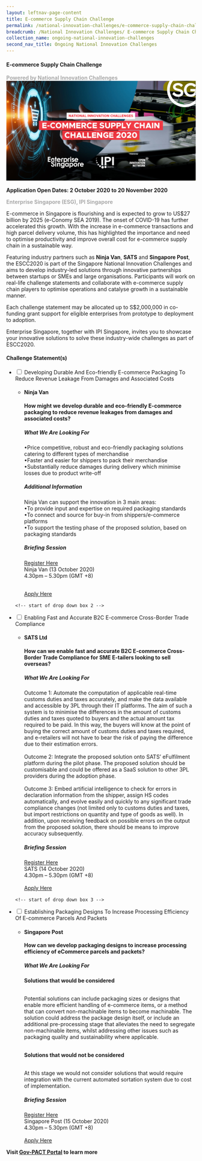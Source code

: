 ```yaml
---
layout: leftnav-page-content
title: E-commerce Supply Chain Challenge
permalink: /national-innovation-challenges/e-commerce-supply-chain-challenge
breadcrumb: /National Innovation Challenges/ E-commerce Supply Chain Challenge
collection_name: ongoing-national-innovation-challenges
second_nav_title: Ongoing National Innovation Challenges
---
```


#### **E-commerce Supply Chain Challenge**

<font color="#a9a9a9"><b>Powered by National Innovation Challenges</b></font>
[![3](/images/E-commerce-Supply-Chain-Challenge.jpg)](https://ecommercesupplychain.innovation-challenge.sg/)

**Application Open Dates: 2 October 2020 to 20 November 2020**<br>

<font color=" #a9a9a9"><b>Enterprise Singapore (ESG), IPI Singapore </b></font>

E-commerce in Singapore is flourishing and is expected to grow to US$27 billion by 2025 (e-Conomy SEA 2019). The onset of COVID-19 has further accelerated this growth. With the increase in e-commerce transactions and high parcel delivery volume, this has highlighted the importance and need to optimise productivity and improve overall cost for e-commerce supply chain in a sustainable way. 
 
Featuring industry partners such as <b>Ninja Van</b>, <b>SATS</b> and <b>Singapore Post</b>, the ESCC2020 is part of the Singapore National Innovation Challenges and aims to develop industry-led solutions through innovative partnerships between startups or SMEs and large organisations. Participants will work on real-life challenge statements and collaborate with e-commerce supply chain players to optimise operations and catalyse growth in a sustainable manner.
 
Each challenge statement may be allocated up to S$2,000,000 in co-funding grant support for eligible enterprises from prototype to deployment to adoption.
 
Enterprise Singapore, together with IPI Singapore, invites you to showcase your innovative solutions to solve these industry-wide challenges as part of ESCC2020.

<div id="wrapper">
    <h4> Challenge Statement(s) </h4>
<ul>
    <!-- start of drop down box 1 -->
  <li>
    <input type="checkbox" id="list-item-1" class="toggle">
    <label for="list-item-1" class="lbl-toggle">Developing Durable And Eco-friendly E-commerce Packaging To Reduce Revenue Leakage From Damages and Associated Costs</label>
      <ul>
        <li><b><h4>Ninja Van</h4>How might we develop durable and eco-friendly E-commerce packaging to reduce revenue leakages from damages and associated costs?</b>
              

<h5>What We Are Looking For</h5>
•Price competitive, robust and eco-friendly packaging solutions catering to different types of merchandise<br>
•Faster and easier for shippers to pack their merchandise<br>
•Substantially reduce damages during delivery which minimise losses due to product write-off

<h5>Additional Information</h5>
Ninja Van can support the innovation in 3 main areas:<br>
•To provide input and expertise on required packaging standards<br>
•To connect and source for buy-in from shippers/e-commerce platforms<br>
•To support the testing phase of the proposed solution, based on packaging standards

<h5>Briefing Session</h5>
<a href="https://www.eventbrite.sg/e/e-commerce-supply-chain-challenge-2020-tickets-121829488279" target="_blank" >Register Here</a><br>
Ninja Van (13 October 2020)<br>
4.30pm – 5.30pm (GMT +8)
<br><br>

<a href="https://ecommercesupplychain.innovation-challenge.sg/problem-statement/developing-durable-and-eco-friendly-e-commerce-packaging-to-reduce-revenue-leakage-from-damages-and-associated-costs.html" target="_blank" >Apply Here</a>
        </li>
      </ul>
    </li>
  
<!-- end of drop down box 1-->
    <!-- start of drop down box 2 -->
  <li>
    <input type="checkbox" id="list-item-2" class="toggle">
    <label for="list-item-2" class="lbl-toggle">Enabling Fast and Accurate B2C E-commerce Cross-Border Trade Compliance</label>
      <ul>
       <li><b><h4>SATS Ltd</h4>How can we enable fast and accurate B2C E-commerce Cross-Border Trade Compliance for SME E-tailers looking to sell overseas?</b>

<h5>What We Are Looking For</h5>
Outcome 1: Automate the computation of applicable real-time customs duties and taxes accurately, and make the data available and accessible by 3PL through their IT platforms. The aim of such a system is to minimise the differences in the amount of customs duties and taxes quoted to buyers and the actual amount tax required to be paid. In this way, the buyers will know at the point of buying the correct amount of customs duties and taxes required, and e-retailers will not have to bear the risk of paying the difference due to their estimation errors.<br><br>
Outcome 2: Integrate the proposed solution onto SATS’ eFulfilment platform during the pilot phase. The proposed solution should be customisable and could be offered as a SaaS solution to other 3PL providers during the adoption phase.<br><br>
Outcome 3: Embed artificial intelligence to check for errors in declaration information from the shipper, assign HS codes automatically, and evolve easily and quickly to any significant trade compliance changes (not limited only to customs duties and taxes, but import restrictions on quantity and type of goods as well). In addition, upon receiving feedback on possible errors on the output from the proposed solution, there should be means to improve accuracy subsequently.

<h5>Briefing Session</h5>
<a href="https://www.eventbrite.sg/e/e-commerce-supply-chain-challenge-2020-tickets-121829488279" target="_blank" >Register Here</a><br>
SATS (14 October 2020)<br>
4.30pm – 5.30pm (GMT +8)
<br><br>
<a href="https://ecommercesupplychain.innovation-challenge.sg/problem-statement/developing-durable-and-eco-friendly-e-commerce-packaging-to-reduce-revenue-leakage-from-damages-and-associated-costs.html" target="_blank" >Apply Here</a>
        </li>
      </ul>
    </li>
  
<!-- end of drop down box 2-->
    <!-- start of drop down box 3 -->
  <li>
    <input type="checkbox" id="list-item-3" class="toggle">
    <label for="list-item-3" class="lbl-toggle">Establishing Packaging Designs To Increase Processing Efficiency Of E-commerce Parcels And Packets</label>
      <ul>
        <li><b><h4>Singapore Post</h4>How can we develop packaging designs to increase processing efficiency of eCommerce parcels and packets?</b>
  

<h5>What We Are Looking For</h5>
<b>Solutions that would be considered</b><br><br>

Potential solutions can include packaging sizes or designs that enable more efficient handling of e-commerce items, or a method that can convert non-machinable items to become machinable. The solution could address the package design itself, or include an additional pre-processing stage that alleviates the need to segregate non-machinable items, whilst addressing other issues such as packaging quality and sustainability where applicable.<br><br>

<b>Solutions that would not be considered</b><br><br>

At this stage we would not consider solutions that would require integration with the current automated sortation system due to cost of implementation.

<h5>Briefing Session</h5>
<a href="https://www.eventbrite.sg/e/e-commerce-supply-chain-challenge-2020-tickets-121829488279" target="_blank" >Register Here</a><br>
Singapore Post (15 October 2020)<br>
4.30pm – 5.30pm (GMT +8)<br><br>
<a href="https://ecommercesupplychain.innovation-challenge.sg/problem-statement/establishing-packaging-designs-to-increase-processing-efficiency-of-e-commerce-parcels-and-packets.html" target="_blank" >Apply Here</a>
        </li>
      </ul>
    </li>
  
<!-- end of drop down box 3-->
</ul>
</div>

<b>Visit <a href="https://ecommercesupplychain.innovation-challenge.sg/" target="_blank" >Gov-PACT Portal</a> to learn more</b>
